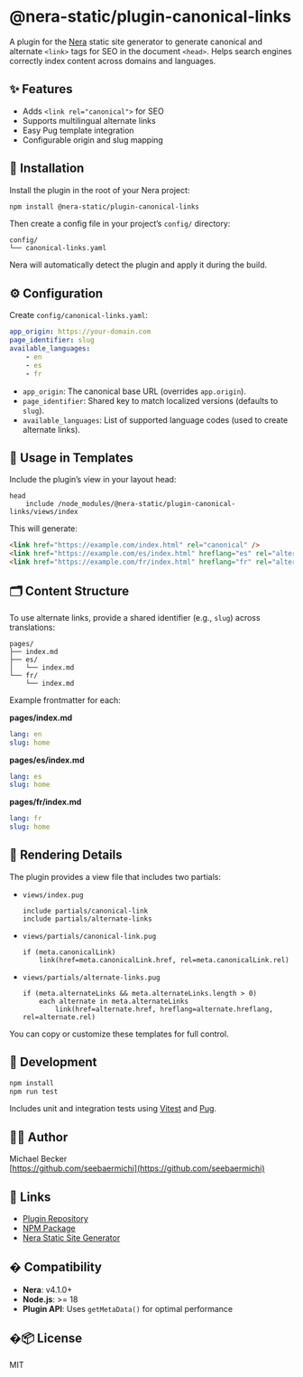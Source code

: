 # @nera-static/plugin-canonical-links

A plugin for the [Nera](https://github.com/seebaermichi/nera) static site generator to generate canonical and alternate `<link>` tags for SEO in the document `<head>`. Helps search engines correctly index content across domains and languages.

## ✨ Features

-   Adds `<link rel="canonical">` for SEO
-   Supports multilingual alternate links
-   Easy Pug template integration
-   Configurable origin and slug mapping

## 🚀 Installation

Install the plugin in the root of your Nera project:

```bash
npm install @nera-static/plugin-canonical-links
```

Then create a config file in your project’s `config/` directory:

```
config/
└── canonical-links.yaml
```

Nera will automatically detect the plugin and apply it during the build.

## ⚙️ Configuration

Create `config/canonical-links.yaml`:

```yaml
app_origin: https://your-domain.com
page_identifier: slug
available_languages:
    - en
    - es
    - fr
```

-   `app_origin`: The canonical base URL (overrides `app.origin`).
-   `page_identifier`: Shared key to match localized versions (defaults to `slug`).
-   `available_languages`: List of supported language codes (used to create alternate links).

## 📄 Usage in Templates

Include the plugin’s view in your layout head:

```pug
head
    include /node_modules/@nera-static/plugin-canonical-links/views/index
```

This will generate:

```html
<link href="https://example.com/index.html" rel="canonical" />
<link href="https://example.com/es/index.html" hreflang="es" rel="alternate" />
<link href="https://example.com/fr/index.html" hreflang="fr" rel="alternate" />
```

## 🗂️ Content Structure

To use alternate links, provide a shared identifier (e.g., `slug`) across translations:

```
pages/
├── index.md
├── es/
│   └── index.md
└── fr/
    └── index.md
```

Example frontmatter for each:

**pages/index.md**

```yaml
lang: en
slug: home
```

**pages/es/index.md**

```yaml
lang: es
slug: home
```

**pages/fr/index.md**

```yaml
lang: fr
slug: home
```

## 🧩 Rendering Details

The plugin provides a view file that includes two partials:

-   `views/index.pug`

    ```pug
    include partials/canonical-link
    include partials/alternate-links
    ```

-   `views/partials/canonical-link.pug`

    ```pug
    if (meta.canonicalLink)
        link(href=meta.canonicalLink.href, rel=meta.canonicalLink.rel)
    ```

-   `views/partials/alternate-links.pug`
    ```pug
    if (meta.alternateLinks && meta.alternateLinks.length > 0)
        each alternate in meta.alternateLinks
            link(href=alternate.href, hreflang=alternate.hreflang, rel=alternate.rel)
    ```

You can copy or customize these templates for full control.

## 🧪 Development

```bash
npm install
npm run test
```

Includes unit and integration tests using [Vitest](https://vitest.dev) and [Pug](https://pugjs.org).

## 🧑‍💻 Author

Michael Becker  
[https://github.com/seebaermichi](https://github.com/seebaermichi)

## 🔗 Links

-   [Plugin Repository](https://github.com/seebaermichi/nera-plugin-canonical-links)
-   [NPM Package](https://www.npmjs.com/package/@nera-static/plugin-canonical-links)
-   [Nera Static Site Generator](https://github.com/seebaermichi/nera)

## � Compatibility

-   **Nera**: v4.1.0+
-   **Node.js**: >= 18
-   **Plugin API**: Uses `getMetaData()` for optimal performance

## �📦 License

MIT
